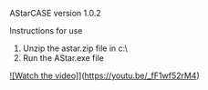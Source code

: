 AStarCASE
version 1.0.2

Instructions for use

1. Unzip the astar.zip file in c:\
2. Run the AStar.exe file


[![Watch the video]](example.png)](https://youtu.be/_fF1wf52rM4)


